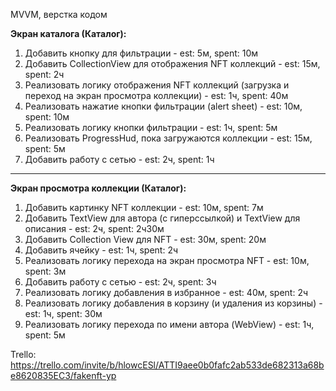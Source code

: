MVVM, верстка кодом

__Экран каталога (Каталог):__
1. Добавить кнопку для фильтрации - est: 5м, spent: 10м
2. Добавить CollectionView для отображения NFT коллекций - est: 15м, spent: 2ч
3. Реализовать логику отображения NFT коллекций (загрузка и переход на экран просмотра коллекции) - est: 1ч, spent: 40м
4. Реализовать нажатие кнопки фильтрации (alert sheet) - est: 10м, spent: 10м
5. Реализовать логику кнопки фильтрации - est: 1ч, spent: 5м
6. Реализовать ProgressHud, пока загружаются коллекции - est: 15м, spent: 5м
7. Добавить работу с сетью - est: 2ч, spent: 1ч

------------

__Экран просмотра коллекции (Каталог):__
1. Добавить картинку NFT коллекции - est: 10м, spent: 7м
2. Добавить TextView для автора (с гиперссылкой) и TextView для описания - est: 2ч, spent: 2ч30м
3. Добавить Collection View для NFT - est: 30м, spent: 20м
4. Добавить ячейку - est: 1ч, spent: 2ч
5. Реализовать логику перехода на экран просмотра NFT - est: 10м, spent: 3м
6. Добавить работу с сетью - est: 2ч, spent: 3ч
7. Реализовать логику добавления в избранное - est: 40м, spent: 2ч
8. Реализовать логику добавления в корзину (и удаления из корзины) - est: 1ч, spent: 30м
9. Реализовать логику перехода по имени автора (WebView) - est: 1ч, spent: 5м

Trello: https://trello.com/invite/b/hlowcESl/ATTI9aee0b0fafc2ab533de682313a68be8620835EC3/fakenft-yp

